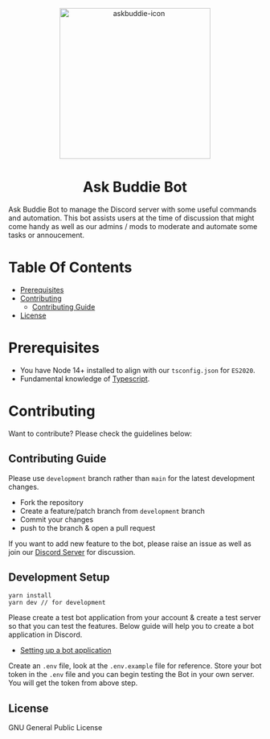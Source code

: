 <p align="center">
         <img "askbuddie-bot.png" align="center" alt="askbuddie-icon" width="300"/>
</p>
<h1 align="center" style="border: 0;"> Ask Buddie Bot </h1>

Ask Buddie Bot to manage the Discord server with some useful commands and automation. This bot assists users at the time of discussion that might come handy as well as our admins / mods to moderate and automate some tasks or annoucement.

# Table Of Contents

-   [Prerequisites](#prerequisites)
-   [Contributing](#Contributing)
    -   [Contributing Guide](#Contributing-Guide)
-   [License](#license)

# Prerequisites

-   You have Node 14+ installed to align with our `tsconfig.json` for `ES2020`.
-   Fundamental knowledge of [Typescript](https://www.typescriptlang.org/docs/).

# Contributing

Want to contribute? Please check the guidelines below:

## Contributing Guide

Please use `development` branch rather than `main` for the latest development changes.

-   Fork the repository
-   Create a feature/patch branch from `development` branch
-   Commit your changes
-   push to the branch & open a pull request

If you want to add new feature to the bot, please raise an issue as well as join our [Discord Server](https://dsc.gg/askbuddie) for discussion.

## Development Setup

```
yarn install
yarn dev // for development
```

Please create a test bot application from your account & create a test server so that you can test the features. Below guide will help you to create a bot application in Discord.

-   [Setting up a bot application](https://discordjs.guide/preparations/setting-up-a-bot-application.html)

Create an `.env` file, look at the `.env.example` file for reference. Store your bot token in the `.env` file and you can begin testing the Bot in your own server. You will get the token from above step.

## License

GNU General Public License
